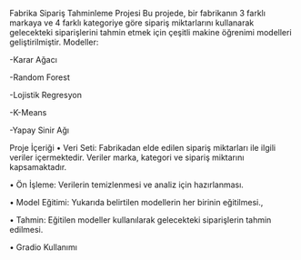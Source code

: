 Fabrika Sipariş Tahminleme Projesi
Bu projede, bir fabrikanın 3 farklı markaya ve 4 farklı kategoriye göre sipariş miktarlarını kullanarak gelecekteki siparişlerini tahmin etmek için çeşitli makine öğrenimi modelleri geliştirilmiştir.
Modeller:

-Karar Ağacı

-Random Forest

-Lojistik Regresyon

-K-Means

-Yapay Sinir Ağı

	
Proje İçeriği
•	Veri Seti: Fabrikadan elde edilen sipariş miktarları ile ilgili veriler içermektedir. Veriler marka, kategori ve sipariş miktarını kapsamaktadır.

•	Ön İşleme: Verilerin temizlenmesi ve analiz için hazırlanması.

•	Model Eğitimi: Yukarıda belirtilen modellerin her birinin eğitilmesi.,

•	Tahmin: Eğitilen modeller kullanılarak gelecekteki siparişlerin tahmin edilmesi.

•	Gradio Kullanımı
